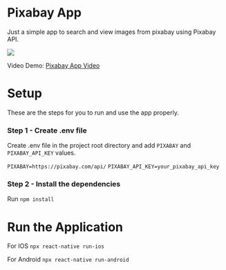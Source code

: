 # Pixabay App

Just a simple app to search and view images from pixabay using Pixabay API.

![](https://i.ibb.co/ZdLKy8X/Untitled-design.png)


Video Demo: [Pixabay App Video](https://drive.google.com/file/d/1Wm7Kd7uRhEIdOgzeGxpW_wVK84YcIqNX/view?usp=sharing)


# Setup

These are the steps for you to run and use the app properly.

### Step 1 - Create .env file
Create .env file in the project root directory and add `PIXABAY` and `PIXABAY_API_KEY` values.

`PIXABAY=https://pixabay.com/api/`
`PIXABAY_API_KEY=your_pixabay_api_key`

### Step 2 - Install the dependencies
Run `npm install`

# Run the Application

For IOS
`npx react-native run-ios`

For Android
`npx react-native run-android`

